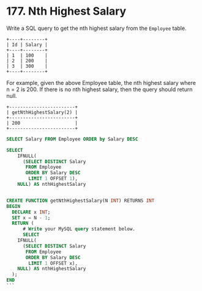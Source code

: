 # 177. Nth Highest Salary
Write a SQL query to get the nth highest salary from the `Employee` table.

```
+----+--------+
| Id | Salary |
+----+--------+
| 1  | 100    |
| 2  | 200    |
| 3  | 300    |
+----+--------+
```
For example, given the above Employee table, the nth highest salary where n = 2 is 200. If there is no nth highest salary, then the query should return null.

```
+------------------------+
| getNthHighestSalary(2) |
+------------------------+
| 200                    |
+------------------------+
```

````sql
SELECT Salary FROM Employee ORDER by Salary DESC

SELECT
    IFNULL(
      (SELECT DISTINCT Salary
       FROM Employee
       ORDER BY Salary DESC
        LIMIT 1 OFFSET 1),
    NULL) AS nthHighestSalary


CREATE FUNCTION getNthHighestSalary(N INT) RETURNS INT
BEGIN
  DECLARE x INT;
  SET x = N - 1;
  RETURN (
      # Write your MySQL query statement below.
      SELECT
    IFNULL(
      (SELECT DISTINCT Salary
       FROM Employee
       ORDER BY Salary DESC
        LIMIT 1 OFFSET x),
    NULL) AS nthHighestSalary
  );
END
```
